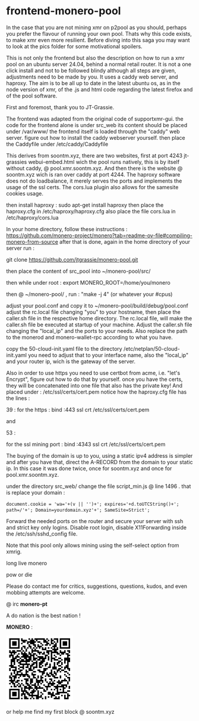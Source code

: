 # frontend-monero-pool

In the case that you are not mining xmr on p2pool as you should, perhaps you prefer the flavour of running your own pool. Thats why this code exists, to make xmr even more resilient. Before diving into this saga you may want to look at the pics folder for some motivational spoilers.

This is not only the frontend but also the description on how to run a xmr pool on an ubuntu server 24.04, behind a normal retail router. It is not a one click install and not to be followed blindy although all steps are given, adjustments need to be made by you.
It uses a caddy web server, and haproxy. The aim is to be all up to date in the latest ubuntu os, as in the node version of xmr, of the .js and html code regarding the latest firefox and of the pool software. 

First and foremost, thank you to JT-Grassie.

The frontend was adapted from the original code of supportxmr-gui. the code for the frontend alone is under src_web
its content should be placed under /var/www/
the frontend itself is loaded through the "caddy" web server.
figure out how to install the caddy webserver yourself.
then place the Caddyfile under /etc/caddy/Caddyfile

This derives from soontm.xyz, there are two websites, first at port 4243 jt-grassies webui-embed.html wich the pool runs natively, this is by itself without caddy, @ pool.xmr.soontm.xyz. And then there is the website @ soontm.xyz wich is ran over caddy at port 4244. The haproxy software does not do loadbalance, it merely serves the ports and implements the usage of the ssl certs. The cors.lua plugin also allows for the samesite cookies usage.

then install haproxy : sudo apt-get install haproxy 
then place the haproxy.cfg in /etc/haproxy/haproxy.cfg
also place the file cors.lua in /etc/haproxy/cors.lua

In your home directory, follow these instructions :
https://github.com/monero-project/monero?tab=readme-ov-file#compiling-monero-from-source
after that is done, again in the home directory of your server run :

git clone https://github.com/jtgrassie/monero-pool.git

then place the content of src_pool into ~/monero-pool/src/

then while under root : export MONERO_ROOT=/home/you/monero

then @ ~/monero-pool/ , run : "make -j 4" (or whatever your #cpus)

adjust your pool.conf and copy it to ~/monero-pool/build/debug/pool.conf
adjust the rc.local file changing "you" to your hostname, then place the caller.sh file in the respective home directory. The rc.local file, will make the caller.sh file be executed at startup of your machine. Adjust the caller.sh file changing the "local_ip" and the ports to your needs. Also replace the path to the monerod and monero-wallet-rpc according to what you have.

copy the 50-cloud-init.yaml file to the directory /etc/netplan/50-cloud-init.yaml
you need to adjust that to your interface name, also the "local_ip" and your router ip, wich is the gateway of the server.

Also in order to use https you need to use certbot from acme, i.e. "let's Encrypt", figure out how to do that by yourself. once you have the certs, they will be concatenated into one file that also has the private key! And placed under : /etc/ssl/certs/cert.pem
notice how the haproxy.cfg file has the lines :

39 :
for the https : bind :443 ssl crt /etc/ssl/certs/cert.pem

and

53 :

for the ssl mining port : bind :4343 ssl crt /etc/ssl/certs/cert.pem

The buying of the domain is up to you, using a static ipv4 address is simpler and after you have that, direct the A-RECORD from the domain to your static ip. In this case it was done twice, once for soontm.xyz and once for pool.xmr.soontm.xyz.

under the directory src_web/ change the file script_min.js @ line 1496 . that is replace your domain :

    document.cookie = 'wa='+(v || '')+'; expires='+d.toUTCString()+'; path=/'+'; Domain=yourdomain.xyz'+'; SameSite=Strict'; 

Forward the needed ports on the router and secure your server with ssh and strict key only logins. Disable root login, disable X11Forwarding inside the /etc/ssh/sshd_config file.

Note that this pool only allows mining using the self-select option from xmrig.

long live monero

pow or die

Please do contact me for critics, suggestions, questions, kudos, and even mobbing attempts are welcome.

@ irc   **monero-pt**

A do nation is the best nation !

**MONERO** :

![xmr](xmr.gif)

or help me find my first block @ soontm.xyz

